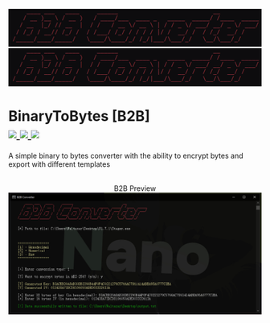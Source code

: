 <p align="center">
  <img alt="btb-logo" src="./Images/btb-logo.png#gh-dark-mode-only" width="1000" />
   <img alt="btb-logo" src="./Images/btb-logo.png#gh-light-mode-only" width="1000" />
</p>

# BinaryToBytes [B2B] <br /> <a href="https://github.com/bytenano/BinaryToBytes-B2B/releases/latest"> <img src="https://img.shields.io/github/v/release/bytenano/BinaryToBytes-B2B"></img> </a> <a href="#"> <img src="https://img.shields.io/github/downloads/bytenano/BinaryToBytes-B2B/total"></img> </a> <a href="https://github.com/bytenano/BinaryToBytes-B2B/commits/master"> <img src="https://img.shields.io/github/last-commit/bytenano/BinaryToBytes-B2B"></img> </a>

A simple binary to bytes converter with the ability to encrypt bytes and export with different templates

<p align="center">
  <br /> B2B Preview <br />
  <img alt="btb-console" src="./Images/btb-console.png#gh-dark-mode-only" width="1200" />
</p>